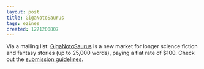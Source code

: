 ```yaml
---
layout: post
title: GigaNotoSaurus
tags: ezines
created: 1271200807
---
```

Via a mailing list:  [GigaNotoSaurus](http://giganotosaurus.org/) is a new market for longer science fiction and fantasy stories (up to 25,000 words), paying a flat rate of $100.  Check out the [submission guidelines](http://giganotosaurus.org/submission-guidelines/).
